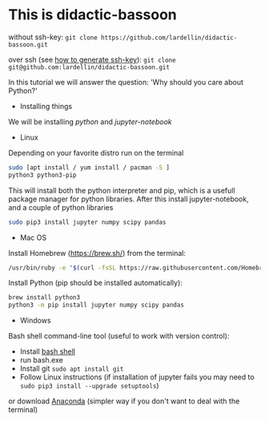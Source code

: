 # This is didactic-bassoon

without ssh-key: `git clone https://github.com/lardellin/didactic-bassoon.git`

over ssh (see [how to generate ssh-key](https://help.github.com/en/articles/generating-a-new-ssh-key-and-adding-it-to-the-ssh-agent#generating-a-new-ssh-key)): `git clone git@github.com:lardellin/didactic-bassoon.git`

In this tutorial we will answer the question: 'Why should you care about Python?'

* Installing things

We will be installing *python* and *jupyter-notebook*
  * Linux
  
  Depending on your favorite distro run on the terminal 
  
  ```bash 
  sudo [apt install / yum install / pacman -S ] 
  python3 python3-pip 
  ```
  This will install both the python interpreter and pip, which is a
  usefull package manager for python libraries. After this install
  jupyter-notebook, and a couple of python libraries
  
  ```bash
  sudo pip3 install jupyter numpy scipy pandas
  ```
  
  * Mac OS
  
  Install Homebrew (https://brew.sh/) from the terminal:
  ```bash
  /usr/bin/ruby -e "$(curl -fsSL https://raw.githubusercontent.com/Homebrew/install/master/install)"
  ``` 
  Install Python (pip should be installed automatically):
  
  ```bash
  brew install python3
  python3 -m pip install jupyter numpy scipy pandas
  ```
  
  * Windows
  
  Bash shell command-line tool (useful to work with version control):
  
   - Install [bash shell](https://www.youtube.com/watch?v=Cvrqmq9A3tA&t=24s)
   - run bash.exe
   - Install git `sudo apt install git` 
   - Follow Linux instructions (if installation of jupyter fails you may need to `sudo pip3 install --upgrade setuptools`)

  or download [Anaconda](https://www.anaconda.com/distribution/) (simpler way if you don't want to deal with the terminal)
